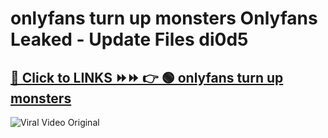 
 # onlyfans turn up monsters Onlyfans Leaked - Update Files di0d5

## <h2><a href="https://clipsfans.com/onlyfans_turn_up_monsters&ref=git">🔗 Click to LINKS ⏩⏩ 👉 🟢 onlyfans turn up monsters </a></h2>

<a href="https://clipsfans.com/onlyfans_turn_up_monsters&ref=git" rel="nofollow" data-target="animated-image.originalLink"><img src="https://i.ibb.co.com/xMMVF88/686577567.gif" alt="Viral Video Original" style="max-width: 100%; display: inline-block;" data-target="animated-image.originalImage"></a>

